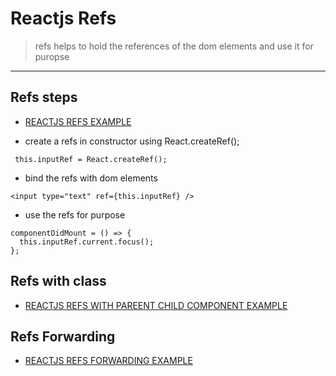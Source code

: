 # Reactjs Refs 
> refs helps to hold the references of the dom elements and use it for puropse 

---


## Refs steps 

* [REACTJS REFS EXAMPLE ](https://github.com/adarshkumarsingh83/reactjs/tree/master/APPLICATIONS/reactjs-refs)

* create a refs in constructor using React.createRef();
```
 this.inputRef = React.createRef();
```

* bind the refs with dom elements 
```
<input type="text" ref={this.inputRef} />
```

* use the refs for purpose 
```
componentDidMount = () => {
  this.inputRef.current.focus();
};
```

## Refs with class 
* [REACTJS REFS WITH PAREENT CHILD COMPONENT EXAMPLE ](https://github.com/adarshkumarsingh83/reactjs/blob/master/APPLICATIONS/reactjs-class-ref)

## Refs Forwarding 
* [REACTJS REFS FORWARDING EXAMPLE ](https://github.com/adarshkumarsingh83/reactjs/tree/master/APPLICATIONS/reactjs-ref-forwarding)